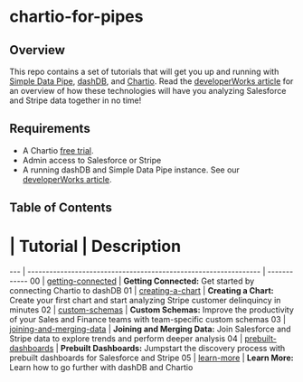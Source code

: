 # chartio-for-pipes

## Overview
This repo contains a set of tutorials that will get you up and running with
[Simple Data Pipe](https://developer.ibm.com/clouddataservices/simple-data-pipe/),
[dashDB](https://www.ibm.com/software/data/dashdb/), and [Chartio](https://chartio.com/). Read the
[developerWorks article]() for an overview of how these technologies will have you analyzing
Salesforce and Stripe data together in no time!

## Requirements
- A Chartio [free trial](http://landing.chartio.com/request-a-demo).
- Admin access to Salesforce or Stripe
- A running dashDB and Simple Data Pipe instance. See our [developerWorks article]().

## Table of Contents

 #  | Tutorial                                                         | Description
--- | ---------------------------------------------------------------- | ------------
00  | [getting-connected](./getting-connected/README.md)               | **Getting Connected:** Get started by connecting Chartio to dashDB
01  | [creating-a-chart](./creating-a-chart/README.md)                 | **Creating a Chart:** Create your first chart and start analyzing Stripe customer delinquincy in minutes
02  | [custom-schemas](./custom-schemas/README.md)                     | **Custom Schemas:** Improve the productivity of your Sales and Finance teams with team-specific custom schemas
03  | [joining-and-merging-data](./joining-and-merging-data/README.md) | **Joining and Merging Data:** Join Salesforce and Stripe data to explore trends and perform deeper analysis
04  | [prebuilt-dashboards](./prebuilt-dashboards/README.md)           | **Prebuilt Dashboards:** Jumpstart the discovery process with prebuilt dashboards for Salesforce and Stripe
05  | [learn-more](./learn-more/README.md)                             | **Learn More:** Learn how to go further with dashDB and Chartio
